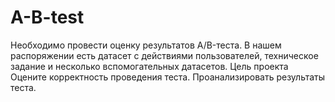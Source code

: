 # A-B-test
Необходимо провести оценку результатов A/B-теста. В нашем распоряжении есть датасет с действиями пользователей, техническое задание и несколько вспомогательных датасетов. Цель проекта Оцените корректность проведения теста. Проанализировать результаты теста.
